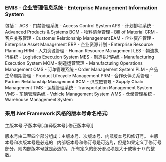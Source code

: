 ﻿### EMIS - 企业管理信息系统 - Enterprise Management Information  System
包括：
ACS - 门禁管理系统 - Access Control System
APS - 计划排程系统 - Advanced Products & Systems
BOM - 物料清单管理 - Bill of Material
CRM - 客户关系管理 - Customer Relationship Management
EAM - 企业资产管理 - Enterprise Asset Management 
ERP - 企业资源计划 - Enterprise Resource Planning
HRM - 人力资源管理 - Human Resource Management
LES - 物流执行系统 - Logistics Execution System
MES - 制造执行系统 - Manufacturing Execution System
MOM - 制造运营管理 - Manufacturing Operations Management 
OMS - 订单管理系统 - Order Management System
PLM - 产品生命周期管理 - Product Lifecycle Management
PRM - 合作伙伴关系管理 - Partner Relationship Management
SCM - 供应链管理 - Supply Chain Management
TMS - 运输管理系统 - Transportation Management System
VMS - 车辆管理系统 - Vehicle Management System
WMS - 仓储管理系统 - Warehouse Management System

### 采用.Net Framework 风格的版本号命名格式:

主版本号.子版本号[.编译版本号[.修正版本号]]

版本号由二至四个部分组成：主版本号、次版本号、内部版本号和修订号。
主版本号和次版本号是必选的；内部版本号和修订号是可选的，但是如果定义了修订号部分，则内部版本号就是必选的。
所有定义的部分都必须是大于或等于 0 的整数。